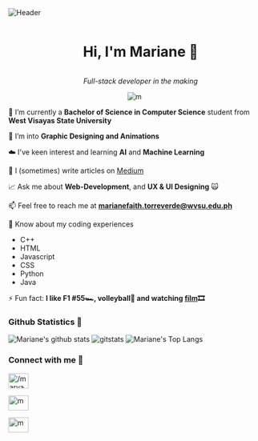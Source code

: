 <img align="center" alt="Header" src="https://i.pinimg.com/originals/24/43/94/244394c9d49240ab401438a3998a225e.jpg">

<!--h1 without bottom border-->
<div id="user-content-toc">
  <ul align="center">
    <summary><h1 style="display: inline-block">Hi, I'm Mariane 👋</h1></summary>
  </ul>
</div>

<!--h2 without bottom border-->
<div id="user-content-toc">
  <ul align="center">
    <summary><h5=4 style="display: inline-block"><i>Full-stack developer in the making</i></h4></summary>
  </ul>
</div>

<!--Profile Visits-->
<p align="center"> <img src="https://komarev.com/ghpvc/?username=m&label=Profile%20views&color=0e75b6&style=flat" alt="m" /> </p>

<!--Intro start-->
🌱 I’m currently a **Bachelor of Science in Computer Science** student from **West Visayas State University**

🔭 I’m into **Graphic Designing and Animations**
  
☁️ I've keen interest and learning **AI** and **Machine Learning**

📝 I (sometimes) write articles on [Medium](https://medium.com/@nbszbogu/)

📈 Ask me about **Web-Development**, and **UX & UI Designing** 🙀

📫 Feel free to reach me at **marianefaith.torreverde@wvsu.edu.ph**

📄 Know about my coding experiences
- C++
- HTML
- Javascript
- CSS
- Python
- Java

⚡ Fun fact: **I like F1 #55🏎️, volleyball🏐 and watching [film](https://letterboxd.com/maryanft/)🎞️**

<!--Intro end-->

### Github Statistics 🚀
![Mariane's github stats](https://github-readme-stats.vercel.app/api?username=marianeft&show_icons=true&theme=tokyonight)
<img src="https://github-readme-streak-stats.herokuapp.com/?user=marianeft&theme=tokyonight&layout=compact" alt="gitstats"/>
![Mariane's Top Langs](https://github-readme-stats.vercel.app/api/top-langs/?username=marianeft&theme=tokyonight&layout=compact)


### Connect with me 🧭

<a href="https://fb.com//maryantorreverde" target="blank"><img align="center" src="https://raw.githubusercontent.com/rahuldkjain/github-profile-readme-generator/master/src/images/icons/Social/facebook.svg" alt="/maryan" height="30" width="40" /></a>

<a href="https://instagram.com/maryanft" target="blank"><img align="center" src="https://raw.githubusercontent.com/rahuldkjain/github-profile-readme-generator/master/src/images/icons/Social/instagram.svg" alt="m" height="30" width="40" /></a>

<a href="https://discord.gg/ymdumzqrmuft" target="blank"><img align="center" src="https://raw.githubusercontent.com/rahuldkjain/github-profile-readme-generator/master/src/images/icons/Social/discord.svg" alt="m" height="30" width="40" /></a>
</p>
